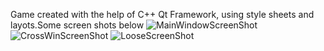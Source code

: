 Game created with the help of C++ Qt Framework, using style sheets and layots.Some screen shots below
![MainWindowScreenShot](https://user-images.githubusercontent.com/93078951/163813346-6568130f-2901-4876-9938-fd52f8e410fc.png)
![CrossWinScreenShot](https://user-images.githubusercontent.com/93078951/163813456-982e8506-935c-49ff-85e0-d523a7b54a7e.png)
![LooseScreenShot](https://user-images.githubusercontent.com/93078951/163813482-e130b939-2199-4e1c-ba41-8f1ba55f27ca.png)
